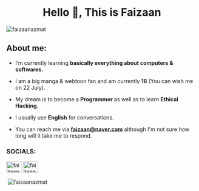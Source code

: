 <h1 align="center">Hello 👋, This is Faizaan</h1>

<p align="left"> <img src="https://komarev.com/ghpvc/?username=faizaanazmat&label=Profile%20views&color=0e75b6&style=flat" alt="faizaanazmat" /> </p>

<h2 align="left">About me:</h2>

- I’m currently learning **basically everything about computers & softwares.**

- I am a big manga & webtoon fan and am currently **16** (You can wish me on 22 July).

- My dream is to become a **Programmer** as well as to learn **Ethical Hacking**.

- I usually use **English** for conversations.

- You can reach me via **faizaan@naver.com** although I'm not sure how long will it take me to respond.

<h3 align="left"> SOCIALS:</h3>

<p align="left">
<a href="https://twitter.com/faizaanazmat" target="blank"><img align="center" src="https://raw.githubusercontent.com/rahuldkjain/github-profile-readme-generator/master/src/images/icons/Social/twitter.svg" alt="faizaanazmat" height="30" width="40" /></a>
<a href="https://instagram.com/faizaanazmat" target="blank"><img align="center" src="https://raw.githubusercontent.com/rahuldkjain/github-profile-readme-generator/master/src/images/icons/Social/instagram.svg" alt="faizaanazmat" height="30" width="40" /></a>
</p>

<p>&nbsp;<img align="center" src="https://github-readme-stats.vercel.app/api?username=faizaanazmat&show_icons=true&locale=en" alt="faizaanazmat" /></p>
